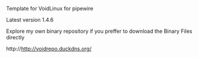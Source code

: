 Template for VoidLinux for  pipewire 

Latest version 1.4.6


Explore my own binary repository if you preffer to download the Binary Files directly

http://http://voidrepo.duckdns.org/



